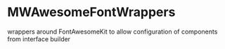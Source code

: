 MWAwesomeFontWrappers
=====================

wrappers around FontAwesomeKit to allow configuration of components from interface builder
